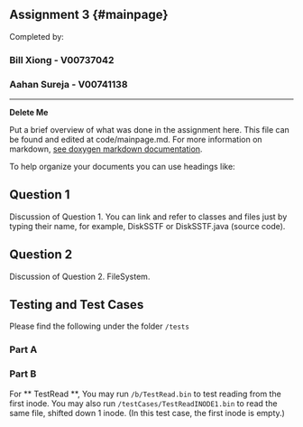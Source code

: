 Assignment 3			{#mainpage}
------------

Completed by:

### Bill Xiong - V00737042 ###
### Aahan Sureja - V00741138 ###

 ---

**Delete Me** 

Put a brief overview of what was done in the assignment here. This file can be found and edited at code/mainpage.md.
For more information on markdown, [see doxygen markdown documentation](http://www.stack.nl/~dimitri/doxygen/manual/markdown.html). 

To help organize your documents you can use headings like:

## Question 1 ##

Discussion of Question 1. You can link and refer to classes and files just by typing their name, for example, DiskSSTF or DiskSSTF.java (source code).

## Question 2 ##

Discussion of Question 2. FileSystem.

## Testing and Test Cases ##

Please find the following under the folder `/tests`

### Part A ###

### Part B ###
For ** TestRead **, You may run `/b/TestRead.bin` to test reading from the first inode. You may also run `/testCases/TestReadINODE1.bin` to read the same file, shifted down 1 inode. (In this test case, the first inode is empty.)